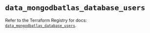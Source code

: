 # `data_mongodbatlas_database_users`

Refer to the Terraform Registry for docs: [`data_mongodbatlas_database_users`](https://registry.terraform.io/providers/mongodb/mongodbatlas/1.36.0/docs/data-sources/database_users).
